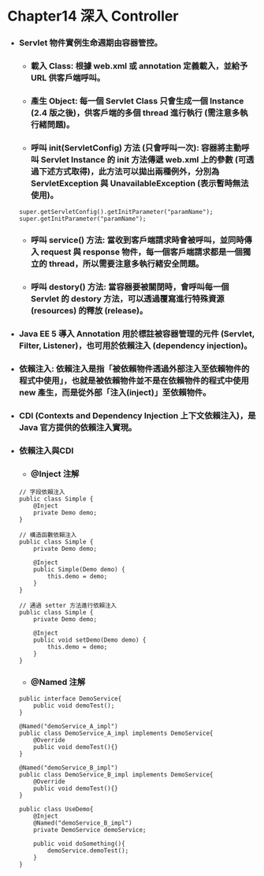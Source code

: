 Chapter14 深入 Controller
=====
* ### Servlet 物件實例生命週期由容器管控。
    * ### 載入 Class: 根據 web.xml 或 annotation 定義載入，並給予 URL 供客戶端呼叫。
    * ### 產生 Object: 每一個 Servlet Class 只會生成一個 Instance (2.4 版之後)，供客戶端的多個 thread 進行執行 (需注意多執行緒問題)。
    * ### 呼叫 init(ServletConfig) 方法 (只會呼叫一次): 容器將主動呼叫 Servlet Instance 的 init 方法傳遞 web.xml 上的參數 (可透過下述方式取得)，此方法可以拋出兩種例外，分別為 ServletException 與 UnavailableException (表示暫時無法使用)。
    ```
    super.getServletConfig().getInitParameter("paramName");
	super.getInitParameter("paramName");
    ```
    * ### 呼叫 service() 方法: 當收到客戶端請求時會被呼叫，並同時傳入 request 與 response 物件，每一個客戶端請求都是一個獨立的 thread，所以需要注意多執行緒安全問題。
    * ### 呼叫 destory() 方法: 當容器要被關閉時，會呼叫每一個 Servlet 的 destory 方法，可以透過覆寫進行特殊資源 (resources) 的釋放 (release)。
* ### Java EE 5 導入 Annotation 用於標註被容器管理的元件 (Servlet, Filter, Listener)，也可用於依賴注入 (dependency injection)。
* ### 依賴注入: 依賴注入是指「被依賴物件透過外部注入至依賴物件的程式中使用」，也就是被依賴物件並不是在依賴物件的程式中使用 new 產生，而是從外部「注入(inject)」至依賴物件。
* ### CDI (Contexts and Dependency Injection 上下文依賴注入)，是 Java 官方提供的依賴注入實現。
* ### 依賴注入與CDI
    * ### \@Inject 注解
    ```
    // 字段依賴注入
    public class Simple {
        @Inject
        private Demo demo;
    }

    // 構造函數依賴注入
    public class Simple {
        private Demo demo;

        @Inject
        public Simple(Demo demo) {
            this.demo = demo;
        }
    }

    // 通過 setter 方法進行依賴注入
    public class Simple {
        private Demo demo;

        @Inject
        public void setDemo(Demo demo) {
            this.demo = demo;
        }
    }
    ```
    * ### \@Named 注解
    ```
	public interface DemoService{
		public void demoTest();
	}
	
	@Named("demoService_A_impl")
	public class DemoService_A_impl implements DemoService{
		@Override
		public void demoTest(){}
	}
	
	@Named("demoService_B_impl")
	public class DemoService_B_impl implements DemoService{
		@Override
		public void demoTest(){}
	}
	
	public class UseDemo{
		@Inject
		@Named("demoService_B_impl")
		private DemoService demoService;
		
		public void doSomething(){
			demoService.demoTest();
		}
	}
    ```
<br />
